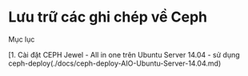 # Lưu trữ các ghi chép về Ceph

Mục lục

[1. Cài đặt CEPH Jewel - All in one  trên Ubuntu  Server 14.04 - sử dụng ceph-deploy(./docs/ceph-deploy-AIO-Ubuntu-Server-14.04.md)
